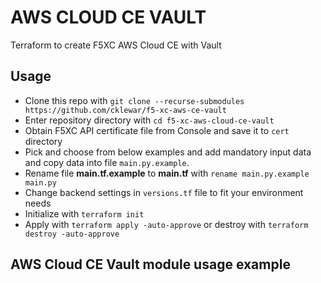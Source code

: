 # AWS CLOUD CE VAULT

Terraform to create F5XC AWS Cloud CE with Vault

## Usage

- Clone this repo with `git clone --recurse-submodules https://github.com/cklewar/f5-xc-aws-ce-vault`
- Enter repository directory with `cd f5-xc-aws-cloud-ce-vault`
- Obtain F5XC API certificate file from Console and save it to `cert` directory
- Pick and choose from below examples and add mandatory input data and copy data into file `main.py.example`.
- Rename file __main.tf.example__ to __main.tf__ with `rename main.py.example main.py`
- Change backend settings in `versions.tf` file to fit your environment needs
- Initialize with `terraform init`
- Apply with `terraform apply -auto-approve` or destroy with `terraform destroy -auto-approve`

## AWS Cloud CE Vault module usage example

````hcl
````